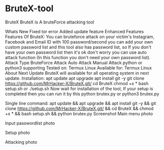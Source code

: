 # BruteX-tool

BruteX
BruteX is A bruteForce attacking tool

Whats New
Fixed tor error
Added update feature
Enhanced Features
Features Of BruteX:
You can bruteforce attack on your victim's Instagram, Facebook and Email ID with 100 password/second you can add your own custom password list and this tool also has password list, so If you don't have your own password list then it's ok don't worry you can use auto attack function (In this function you don't need your own password list).
Attack Type
BruteForce Attack
Auto Attack
Manual Attack
python or python3 supporting
Tested on:
Termux
Linux
Available for:
Termux
Linux
About Next Update
BruteX will available for all operating system in next update.
Installation:
apt update
apt upgrade
apt install git -y
git clone https://github.com/MrHacker-X/BruteX.git/
cd BruteX
chmod +x *
bash setup.sh or ./setup.sh
Now wait for installation of the tool, If your setup is completed then you can run it by this
python brutex.py or python3 brutex.py

Single line command:
apt update && apt upgrade && apt install git -y && git clone https://github.com/MrHacker-X/BruteX.git/ && cd BruteX && chmod +x * && bash setup.sh && python brutex.py
Screenshot
Main menu
photo

Input passwordlist
photo

Setup
photo

Attacking
photo
